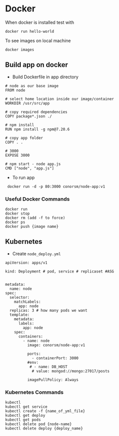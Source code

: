 # Docker
When docker is installed test with 
```
docker run hello-world
```
To see images on local machine
```
docker images
```
## Build app on docker

- Build Dockerfile in app directory
```
# node as our base image
FROM node

# select home location inside our image/container
WORKDIR /usr/src/app

# copy required dependencies
COPY package*.json ./

# npm install
RUN npm install -g npm@7.20.6

# copy app folder
COPY . .

# 3000
EXPOSE 3000

# npm start - node app.js
CMD ["node", "app.js"]
```

- To run app
```
 docker run -d -p 80:3000 conorsm/node-app:v1
```
### Useful Docker Commands
```
docker run
docker stop
docker rm (add -f to force)
docker ps
docker push {image name}
```

## Kubernetes

- Create `node_deploy.yml`
```
apiVersion: apps/v1

kind: Deployment # pod, service # replicaset #ASG


metadata:
  name: node
spec:
  selector:
    matchLabels:
      app: node
  replicas: 3 # how many pods we want
  template:
    metadata:
      labels:
        app: node
    spec:
      containers:
        - name: node
          image: conorsm/node-app:v1

          ports:
            - containerPort: 3000
          #env:
           # - name: DB_HOST
            # value: mongod://mongo:27017/posts

          imagePullPolicy: Always
```

### Kubernetes Commands
```
kubectl
kubectl get service
kubectl create -f {name_of_yml_file}
kubectl get deploy
kubectl get pods
kubectl delete pod {node-name}
kubectl delete deploy {deploy_name}
```